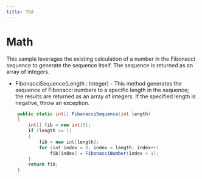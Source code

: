 ```yaml
---
title: TBA
---
```

# Math

This sample leverages the existing calculation of a number in the Fibonacci sequence to generate the sequence itself. The sequence is returned as an array of integers.

* FibonacciSequence(Length : Integer) - This method generates the sequence of Fibonacci numbers to a specific length in the sequence; the results are returned as an array of integers. If the specified length is negative, throw an exception.

```csharp
    public static int[] FibonacciSequence(int length)
    {
        int[] fib = new int[0];
        if (length >= 1)
        {
            fib = new int[length];
            for (int index = 0; index < length; index++)
                fib[index] = FibonacciNumber(index + 1);
        }
        return fib;
    }
```

